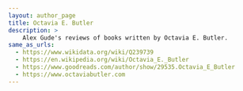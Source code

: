 ```yaml
---
layout: author_page
title: Octavia E. Butler
description: >
    Alex Gude's reviews of books written by Octavia E. Butler.
same_as_urls:
  - https://www.wikidata.org/wiki/Q239739
  - https://en.wikipedia.org/wiki/Octavia_E._Butler
  - https://www.goodreads.com/author/show/29535.Octavia_E_Butler
  - https://www.octaviabutler.com
---
```

